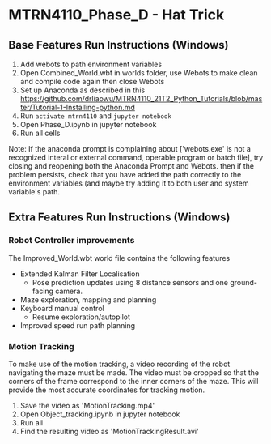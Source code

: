 # MTRN4110_Phase_D - Hat Trick

## Base Features Run Instructions (Windows)
1. Add webots to path environment variables
2. Open Combined_World.wbt in worlds folder, use Webots to make clean and compile code again then close Webots
3. Set up Anaconda as described in this https://github.com/drliaowu/MTRN4110_21T2_Python_Tutorials/blob/master/Tutorial-1-Installing-python.md
4. Run ```activate mtrn4110``` and ```jupyter notebook```
5. Open Phase_D.ipynb in jupyter notebook
6. Run all cells

Note: If the anaconda prompt is complaining about ['webots.exe' is not a recognized interal or external command, operable program or batch file], try closing and reopening both the Anaconda Prompt and Webots. then if the problem persists, check that you have added the path correctly to the environment variables (and maybe try adding it to both user and system variable's path.



## Extra Features Run Instructions (Windows)
### Robot Controller improvements
The Improved_World.wbt world file contains the following features
- Extended Kalman Filter Localisation
    - Pose prediction updates using 8 distance sensors and one ground-facing camera.
- Maze exploration, mapping and planning
- Keyboard manual control
    - Resume exploration/autopilot
- Improved speed run path planning

### Motion Tracking
To make use of the motion tracking, a video recording of the robot navigating the maze must be made. The video must be cropped so that the corners of the frame correspond to the inner corners of the maze. This will provide the most accurate coordinates for tracking motion.
1. Save the video as 'MotionTracking.mp4'
2. Open Object_tracking.ipynb in jupyter notebook
3. Run all
4. Find the resulting video as 'MotionTrackingResult.avi'
